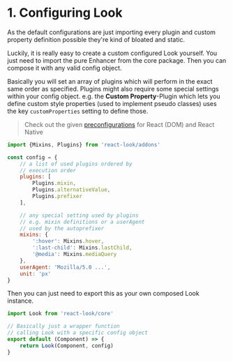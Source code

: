 # 1. Configuring Look
As the default configurations are just importing every plugin and custom property definition possible they're kind of bloated and static.

Luckily, it is really easy to create a custom configured Look yourself. You just need to import the pure Enhancer from the core package. Then you can compose it with any valid config object.

Basically you will set an array of plugins which will perform in the exact same order as specified.
Plugins might also require some special settings within your config object.
e.g. the **Custom Property**-Plugin which lets you define custom style properties (used to implement pseudo classes) uses the key `customProperties` setting to define those.

> Check out the given [preconfigurations](../../src/preconfig) for React (DOM) and React Native

```javascript
import {Mixins, Plugins} from 'react-look/addons'

const config = {
	// a list of used plugins ordered by
	// execution order
	plugins: [
		Plugins.mixin,
		Plugins.alternativeValue,
		Plugins.prefixer
	],

	// any special setting used by plugins
	// e.g. mixin definitions or a userAgent
	// used by the autoprefixer
	mixins: {
		':hover': Mixins.hover,
		':last-child': Mixins.lastChild,
		'@media': Mixins.mediaQuery
	},
	userAgent: 'Mozilla/5.0 ...',
	unit: 'px'
}
```

Then you can just need to export this as your own composed Look instance.

```javascript
import Look from 'react-look/core'

// Basically just a wrapper function
// calling Look with a specific config object
export default (Component) => {
	return Look(Component, config)
}
```
